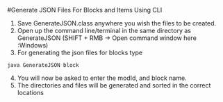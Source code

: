 #Generate JSON Files For Blocks and Items Using CLI

1) Save GenerateJSON.class anywhere you wish the files to be created.
2) Open up the command line/terminal in the same directory as GenerateJSON (SHIFT + RMB -> Open command window here :Windows)
3) For generating the json files for blocks type
```
java GenerateJSON block
```
4) You will now be asked to enter the modId, and block name.
5) The directories and files will be generated and sorted in the correct locations 
